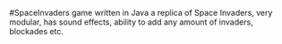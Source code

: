 #SpaceInvaders game written in Java a replica of Space Invaders, very modular, has sound effects, ability to add any amount of invaders, blockades etc.
